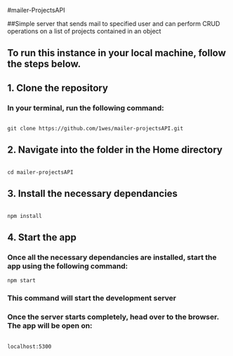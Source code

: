 #mailer-ProjectsAPI

##Simple server that sends mail to specified user and can perform CRUD operations on a list of projects contained in an object

## To run this instance in your local machine, follow the steps below.

## 1. Clone the repository

### In your terminal, run the following command:

```

git clone https://github.com/1wes/mailer-projectsAPI.git
```

## 2. Navigate into the folder in the Home directory

```

cd mailer-projectsAPI
```

## 3. Install the necessary dependancies

```

npm install
```

## 4. Start the app

### Once all the necessary dependancies are installed, start the app using the following command:

```
npm start
```

### This command will start the development server

### Once the server starts completely, head over to the browser. The app will be open on:

```

localhost:5300
```